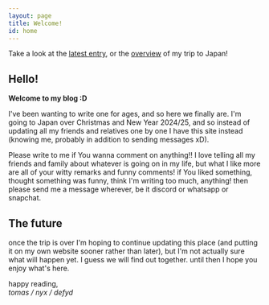 ```yaml
---
layout: page
title: Welcome!
id: home
---
```

<section class="callout">
	Take a look at the <a href="day-1.html" class="internal-link">latest entry</a>,
	or the <a href="/japan" class="internal-link">overview</a> of my trip to Japan!
</section>

## Hello!

**Welcome to my blog :D**

I've been wanting to write one for ages, and so here we finally are.
I'm going to Japan over Christmas and New Year 2024/25,
and so instead of updating all my friends and relatives one by one
I have this site instead (knowing me, probably in addition to sending messages xD).

Please write to me if You wanna comment on anything!!
I love telling all my friends and family about whatever is going on in my life,
but what I like more are all of your witty remarks and funny comments!
if You liked something, thought something was funny, think I'm writing too much,
anything! then please send me a message wherever, be it discord or whatsapp or snapchat.

## The future

once the trip is over I'm hoping to continue updating this place
(and putting it on my own website sooner rather than later),
but I'm not actually sure what will happen yet.
I guess we will find out together. until then I hope you enjoy what's here.

happy reading, <br>
*tomas / nyx / defyd*

